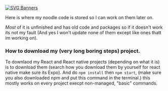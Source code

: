 [![SVG Banners](https://svg-banners.vercel.app/api?type=glitch&text1=Hi%20there%20Pirogrammer&width=800&height=400)](https://github.com/Akshay090/svg-banners)

Here is where my noodle code is stored so I can work on them later on.

*Most* of it is unfinished and has old code and packages so if it doesn't work its not my fault (And yes I won't update none of them except like ones thatt im working  on).


### How to download my (very long boring steps) project.
To downlaod my React and React native projects (depending on what it is) is to download them (search how you download them by yourself for react native make sure its Expo). And do `npm install` then `npm start`, (make sure you also downloaded npm and put this command in the terminal.) this mostly works on every project execpt non-managed, "basic" commands.


